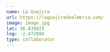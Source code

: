 ```yaml
---
name: La Guajira
url: https://laguajiradealmeria.com/
image: image.jpg
lat: 36.839823
lng: -2.472994
type: collaborator
---
```


